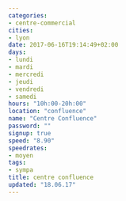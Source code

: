 ```yaml
---
categories:
- centre-commercial
cities:
- lyon
date: 2017-06-16T19:14:49+02:00
days:
- lundi
- mardi
- mercredi
- jeudi
- vendredi
- samedi
hours: "10h:00-20h:00"
location: "confluence"
name: "Centre Confluence"
password: ""
signup: true
speed: "8.90"
speedrates:
- moyen
tags:
- sympa
title: centre confluence
updated: "18.06.17"
---
```


